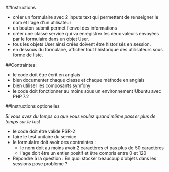 ##Instructions
- créer un formulaire avec 2 inputs text qui permettent de renseigner le nom et l'age d'un utilisateur
- un bouton submit permet l'envoi des informations
- créer une classe service qui va enregistrer les deux valeurs envoyées par le formulaire dans un objet User.
- tous les objets User ainsi créés doivent être historisés en session. 
- en dessous du formulaire, afficher tout l'historique des utilisateurs sous forme de liste.

##Contraintes:
- le code doit être écrit en anglais
- bien documenter chaque classe et chaque méthode en anglais
- bien utiliser les composants symfony
- le code doit fonctionner au moins sous un environnement Ubuntu avec PHP 7.2

##Instructions optionelles 

*Si vous avez du temps ou que vous voulez quand même passer plus de temps sur le test*

- le code doit être valide PSR-2
- faire le test unitaire du service
- le formulaire doit avoir des contraintes :
    * le nom doit au moins avoir 2 caractères et pas plus de 50 caractères
    * l'age doit être un entier positif et être compris entre 0 et 120
- Répondre à la question : En quoi stocker beaucoup d'objets dans les sessions pose problème ? 
